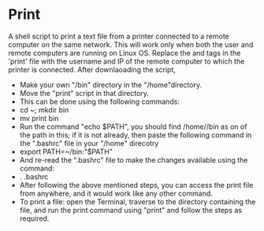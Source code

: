 # Print
A shell script to print a text file from a printer connected to a remote computer on the same network.
This will work only when both the user and remote computers are running on Linux OS.
Replace the <user-name> and <ip> tags in the 'print' file with the username and IP of the remote computer to which the printer is connected.
After downlaoading the script,
  - Make your own "/bin" directory in the "/home"directory.
  - Move the "print" script in that directory.
  - This can be done using the following commands:
  - cd ~; mkdir bin
  - mv print bin
  - Run the command "echo $PATH", you should find /home/<your-username>/bin as on of the path in this; if it is not already, then paste the following command in the ".bashrc" file in your "/home" direcotry
  - export PATH=~/bin:"$PATH"
  - And re-read the ".bashrc" file to make the changes available using the command:
  - . .bashrc
- After following the above mentioned steps, you can access the print file from anywhere, and it would work like any other command.
- To print a file: open the Terminal, traverse to the directory containing the file, and run the print command using "print" and follow the steps as required.
